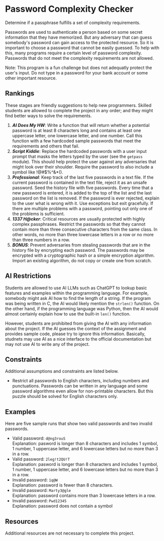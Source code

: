 # Password Complexity Checker #
Determine if a passphrase fulfills a set of complexity requirements.

Passwords are used to authenticate a person based on some secret information that they have memorized. But any adversary that can guess somebody's password can gain access to the protected resource. So it is important to choose a password that cannot be easily guessed. To help with this, many programs require a certain level of password complexity. Passwords that do not meet the complexity requirements are not allowed.

Note: This program is a fun challenge but does not adequatly protect the user's input. Do not type in a password for your bank account or some other important resource.

## Rankings ##
These stages are friendly suggestions to help new programmers. Skilled students are allowed to complete the project in any order; and they might find better ways to solve the requirements.
1. ***AI Does My HW***: Write a function that will return whether a potential password is at least 8 characters long and contains at least one uppercase letter, one lowercase letter, and one number. Call this function with a few hardcoded sample passwords that meet the requirements and others that fail.
2. ***Script Kiddie***: Replace the hardcoded passwords with a user input prompt that masks the letters typed by the user (see the `getpass` module). This should help protect the user against any adversaries that might look over their shoulder. Require the password to also include a symbol like !@#$%^&*().
3. ***Professional***: Keep track of the last five passwords in a text file. If the current password is contained in the text file, reject it as an unsafe password. Seed the history file with five passwords. Every time that a new password is entered, it is added to the top of the list and the last password on the list is removed. If the password is ever rejected, explain to the user what is wrong with it. Use exceptions but exit gracefully. If there are multiple problems with a password, pointing out only one of the problems is sufficient.
4. ***1337 H@cker***: Critical resources are usually protected with highly complex passphrases. Restrict the passwords so that they cannot contain more than three consecutive characters from the same class. In other words, no more than three lowercase letters in a row or no more than three numbers in a row.
5. ***BONUS***: Prevent adversaries from stealing passwords that are in the history file by encrypting each password. The passwords may be encrypted with a cryptographic hash or a simple encryption algorithm. Import an existing algorithm, do not copy or create one from scratch.

## AI Restrictions ##
Students are allowed to use AI LLMs such as ChatGPT to lookup basic features and examples within the programming language. For example, somebody might ask AI how to find the length of a string. If the program was being written in C, the AI would likely mention the `strlen()` function. On the other hand, if the programming language was Python, then the AI would almost certainly explain how to use the built-in `len()` function.

However, students are prohibited from giving the AI with any information about the project. If the AI guesses the context of the assignment and provides sample code, please try to ignore this information. Basically, studnets may use AI as a nice interface to the official documentation but may not use AI to write any of the project.

## Constraints ##
Additional assumptions and constraints are listed below.
* Restrict all passwords to English characters, including numbers and punctuations. Passwords can be written in any language and some password algorithms even allow for non-printable characters. But this puzzle should be solved for English characters only.

## Examples ##
Here are five sample runs that show two valid passwords and two invalid passwords.
* Valid password: `d@ng3rouS`<br>
Explanation: pasword is longer than 8 characters and includes 1 symbol, 1 number, 1 uppercase letter, and 6 lowercase letters but no more than 3 in a row.
* Valid password: `2leg!t2QU!T`<br>
Explanation: pasword is longer than 8 characters and includes 1 symbol, 1 number, 1 uppercase letter, and 6 lowercase letters but no more than 3 in a row.
* Invalid password: `1q@W`<br>
Explanation: password is fewer than 8 characters.
* Invalid password: `Marty3@gle`<br>
Explanation: password contains more than 3 lowercase letters in a row.
* Invalid password: `Pwd12345`<br>
Explanation: password does not contain a symbol

## Resources ##
Additional resources are not necessary to complete this project.
